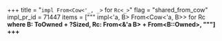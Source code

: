 +++
title = "`impl From<Cow<'_, _>` for `Rc<_>`"
flag = "shared_from_cow"
impl_pr_id = 71447
items = ["""
impl<'a, B> From<Cow<'a, B>> for Rc<B>
where
    B: ToOwned + ?Sized,
    Rc<B>: From<&'a B> + From<B::Owned>,
"""]
+++
